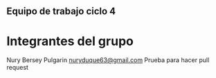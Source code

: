## Equipo de trabajo ciclo 4
# Integrantes del grupo
Nury Bersey Pulgarin
nuryduque63@gmail.com
Prueba para hacer pull request
 
